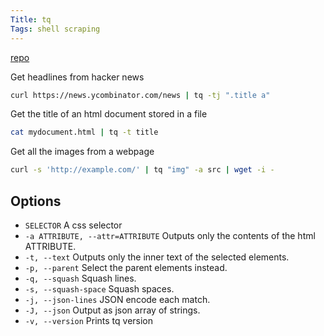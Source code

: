 ```yaml
---
Title: tq
Tags: shell scraping
---
```


[repo](https://github.com/plainas/tq)

Get headlines from hacker news

```sh
curl https://news.ycombinator.com/news | tq -tj ".title a"
```

Get the title of an html document stored in a file

```sh
cat mydocument.html | tq -t title
```

Get all the images from a webpage

```sh
curl -s 'http://example.com/' | tq "img" -a src | wget -i -
```

## Options

- `SELECTOR` A css selector
- `-a ATTRIBUTE, --attr=ATTRIBUTE` Outputs only the contents of the html ATTRIBUTE.
- `-t, --text` Outputs only the inner text of the selected elements.
- `-p, --parent` Select the parent elements instead.
- `-q, --squash` Squash lines.
- `-s, --squash-space` Squash spaces.
- `-j, --json-lines` JSON encode each match.
- `-J, --json` Output as json array of strings.
- `-v, --version` Prints tq version

